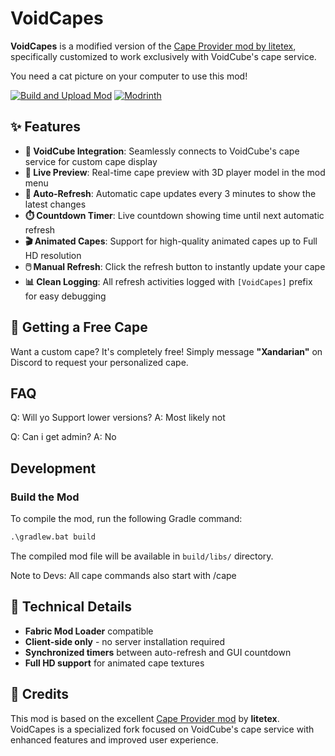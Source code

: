# VoidCapes

**VoidCapes** is a modified version of the [Cape Provider mod by litetex](https://modrinth.com/mod/cape-provider), specifically customized to work exclusively with VoidCube's cape service.

You need a cat picture on your computer to use this mod!

[![Build and Upload Mod](https://github.com/pixo2000/VoidCapes/actions/workflows/build.yml/badge.svg)](https://github.com/pixo2000/VoidCapes/actions/workflows/build.yml)
<a href="https://modrinth.com/mod/voidcapes"><img src="https://img.shields.io/modrinth/dt/voidcapes?logo=modrinth&label=Modrinth&style=flat&color=5ca424&suffix=%20&labelColor=black" alt="Modrinth"></a>

## ✨ Features

- **🎯 VoidCube Integration**: Seamlessly connects to VoidCube's cape service for custom cape display
- **👀 Live Preview**: Real-time cape preview with 3D player model in the mod menu
- **🔄 Auto-Refresh**: Automatic cape updates every 3 minutes to show the latest changes
- **⏱️ Countdown Timer**: Live countdown showing time until next automatic refresh
- **🎬 Animated Capes**: Support for high-quality animated capes up to Full HD resolution
- **🖱️ Manual Refresh**: Click the refresh button to instantly update your cape
- **📊 Clean Logging**: All refresh activities logged with `[VoidCapes]` prefix for easy debugging

## 🎨 Getting a Free Cape

Want a custom cape? It's completely free! Simply message **"Xandarian"** on Discord to request your personalized cape.

## FAQ
Q: Will yo Support lower versions?
A: Most likely not

Q: Can i get admin?
A: No

## Development

### Build the Mod

To compile the mod, run the following Gradle command:

```cmd
.\gradlew.bat build
```

The compiled mod file will be available in `build/libs/` directory.

Note to Devs: All cape commands also start with /cape

## 🔧 Technical Details

- **Fabric Mod Loader** compatible
- **Client-side only** - no server installation required
- **Synchronized timers** between auto-refresh and GUI countdown
- **Full HD support** for animated cape textures

## 📝 Credits

This mod is based on the excellent [Cape Provider mod](https://modrinth.com/mod/cape-provider) by **litetex**. VoidCapes is a specialized fork focused on VoidCube's cape service with enhanced features and improved user experience.

